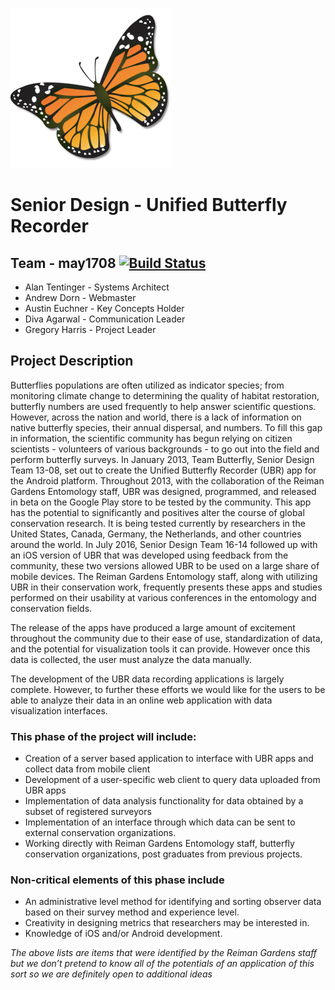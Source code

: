![](image/monarch.png)
# Senior Design - Unified Butterfly Recorder
## Team - may1708  [![Build Status](https://travis-ci.com/gtharris/ubr-may1708.svg?token=pCarmKjxsHU9EuwtcrZV&branch=master)](https://travis-ci.com/gtharris/ubr-may1708)

* Alan Tentinger - Systems Architect
* Andrew Dorn - Webmaster
* Austin Euchner - Key Concepts Holder
* Diva Agarwal - Communication Leader
* Gregory Harris - Project Leader

## Project Description
Butterflies populations are often utilized as indicator species; from monitoring climate change to determining the quality of habitat restoration, butterfly numbers are used frequently to help answer scientific questions. However, across the nation and world, there is a lack of information on native butterfly species, their annual dispersal, and numbers. To fill this gap in information, the scientific community has begun relying on citizen scientists - volunteers of various backgrounds - to go out into the field and perform butterfly surveys. In January 2013, Team Butterfly, Senior Design Team 13-08, set out to create the Unified Butterfly Recorder (UBR) app for the Android platform. Throughout 2013, with the collaboration of the Reiman Gardens Entomology staff, UBR was designed, programmed, and released in beta on the Google Play store to be tested by the community. This app has the potential to significantly and positives alter the course of global conservation research. It is being tested currently by researchers in the United States, Canada, Germany, the Netherlands, and other countries around the world. In July 2016, Senior Design Team 16-14 followed up with an iOS version of UBR that was developed using feedback from the community, these two versions allowed UBR to be used on a large share of mobile devices. The Reiman Gardens Entomology staff, along with utilizing UBR in their conservation work, frequently presents these apps and studies performed on their usability at various conferences in the entomology and conservation fields.

The release of the apps have produced a large amount of excitement throughout the community due to their ease of use, standardization of data, and the potential for visualization tools it can provide. However once this data is collected, the user must analyze the data manually.

The development of the UBR data recording applications is largely complete. However, to further these efforts we would like for the users to be able to analyze their data in an online web application with data visualization interfaces.

### This phase of the project will include:

* Creation of a server based application to interface with UBR apps and collect data from mobile client
* Development of a user-specific web client to query data uploaded from UBR apps
* Implementation of data analysis functionality for data obtained by a subset of registered surveyors
* Implementation of an interface through which data can be sent to external conservation organizations.
* Working directly with Reiman Gardens Entomology staff, butterfly conservation organizations, post graduates from previous projects.

### Non-critical elements of this phase include

* An administrative level method for identifying and sorting observer data based on their survey method and experience level.
* Creativity in designing metrics that researchers may be interested in.
* Knowledge of iOS and/or Android development.

*The above lists are items that were identified by the Reiman Gardens staff but we don’t pretend to know all of the potentials of an application of this sort so we are definitely open to additional ideas*
